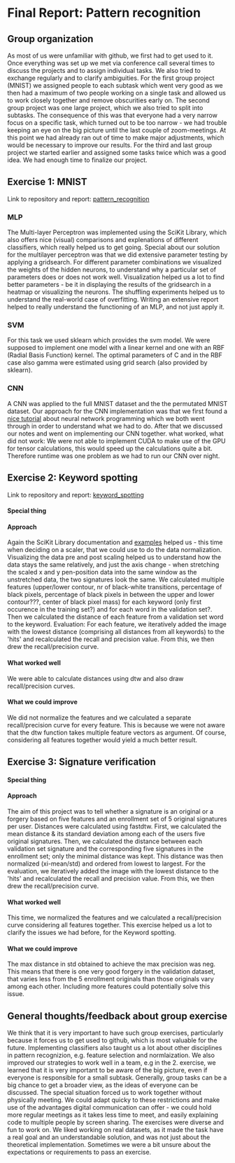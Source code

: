 # Final Report: Pattern recognition

## Group organization
As most of us were unfamiliar with github, we first had to get used to it. Once everything was set up we met via conference call several times to discuss the projects and to assign individual tasks. We also tried to exchange regularly and to clarify ambiguities.
For the first group project (MNIST) we assigned people to each subtask which went very good as we then had a maximum of two people working on a single task and allowed us to work closely together and remove obscurities early on.
The second group project was one large project, which we also tried to split into subtasks. The consequence of this was that everyone had a very narrow focus on a specific task, which turned out to be too narrow - we had trouble keeping an eye on the big picture until the last couple of zoom-meetings. At this point we had already ran out of time to make major adjustments, which would be necessary to improve our results.
For the third and last group project we started earlier and assigned some tasks twice which was a good idea. We had enough time to finalize our project. 

## Exercise 1: MNIST
Link to repository and report: [pattern_recognition](https://github.com/hinderling/pattern_recognition)
### MLP
The Multi-layer Perceptron was implemented using the SciKit Library, which also offers nice (visual) comparisons and explenations of different classifiers, which really helped us to get going.
Special about our solution for the multilayer perceptron was that we did extensive parameter testing by applying a gridsearch. For different parameter combinations we visualized the weights of the hidden neurons, to understand why a particular set of parameters does or does not work well. Visualization helped us a lot to find better parameters - be it in displaying the results of the gridsearch in a heatmap or visualizing the neurons. The shuffling experiments helped us to understand the real-world case of overfitting. Writing an extensive report helped to really understand the functioning of an MLP, and not just apply it.

### SVM
For this task we used sklearn which provides the svm model. We were supposed to implement one model with a linear kernel and one with an RBF (Radial Basis Function) kernel. The optimal parameters of C and in the RBF case also gamma were estimated using grid search (also provided by sklearn).

### CNN
A CNN was applied to the full MNIST dataset and the the permutated MNIST dataset.
Our approach for the CNN implementation was that we first found a [nice tutorial](https://deeplizard.com/learn/video/MasG7tZj-hw) about neural network programming which we both went through in order to understand what we had to do. After that we discussed our notes and went on implementing our CNN together.
what worked, what did not work: We were not able to implement CUDA to make use of the GPU for tensor calculations, this would speed up the calculations quite a bit. Therefore runtime was one problem as we had to run our CNN over night.

## Exercise 2: Keyword spotting
Link to repository and report: [keyword_spotting](https://github.com/hinderling/keyword_spotting)

#### Special thing
#### Approach
Again the SciKit Library documentation and [examples](https://scikit-learn.org/stable/auto_examples/preprocessing/plot_all_scaling.html) helped us - this time when deciding on a scaler, that we could use to do the data normalization. Visualizing the data pre and post scaling helped us to understand how the data stays the same relatively, and just the axis change - when stretching the scaled x and y pen-position data into the same window as the unstretched data, the two signatures look the same.
We calculated multiple features (upper/lower contour, nr of black-white transitions, percentage of black pixels, percentage of black pixels in between the upper and lower contour???, center of black pixel mass) for each keyword (only first occurence in the training set?) and for each word in the validation set?. Then we calculated the distance of each feature from a validation set word to the keyword. 
Evaluation: For each feature, we iteratively added the image with the lowest distance (comprising all distances from all keywords) to the 'hits' and recalculated the recall and precision value. From this, we then drew the recall/precision curve. 
#### What worked well
We were able to calculate distances using dtw and also draw recall/precision curves. 
#### What we could improve
We did not normalize the features and we calculated a separate recall/precision curve for every feature. This is because we were not aware that the dtw function takes multiple feature vectors as argument. Of course, considering all features together would yield a much better result. 

## Exercise 3: Signature verification
#### Special thing
#### Approach
The aim of this project was to tell whether a signature is an original or a forgery based on five features and an enrollment set of 5 original signatures per user. Distances were calculated using fastdtw. First, we calculated the mean distance & its standard deviation among each of the users five original signatures. Then, we calculated the distance between each validation set signature and the corresponding five signatures in the enrollment set; only the minimal distance was kept. This distance was then normalized (xi-mean/std) and ordered from lowest to largest. 
For the evaluation, we iteratively added the image with the lowest distance to the 'hits' and recalculated the recall and precision value. From this, we then drew the recall/precision curve. 
#### What worked well
This time, we normalized the features and we calculated a recall/precision curve considering all features together. This exercise helped us a lot to clarify the issues we had before, for the Keyword spotting. 
#### What we could improve
The max distance in std obtained to achieve the max precision was neg. This means that there is one very good forgery in the validation dataset, that varies less from the 5 enrollment originals than those originals vary among each other. Including more features could potentially solve this issue. 

## General thoughts/feedback about group exercise
We think that it is very important to have such group exercises, particularly because it forces us to get used to github, which is most valuable for the future. Implementing classifiers also taught us a lot about other disciplines in pattern recognizion, e.g. feature selection and normlaization. We also improved our strategies to work well in a team, e.g in the 2. exercise, we learned that it is very important to be aware of the big picture, even if everyone is responsible for a small subtask. Generally, group tasks can be a big chance to get a broader view, as the ideas of everyone can be discussed. The special situation forced us to work together without physically meeting. We could adapt quicky to these restrictions and make use of the advantages digital communication can offer - we could hold more regular meetings as it takes less time to meet, and easily explaining code to multiple people by screen sharing. The exercises were diverse and fun to work on. We liked working on real datasets, as it made the task have a real goal and an understandable solution, and was not just about the theoretical implementation. Sometimes we were a bit unsure about the expectations or requirements to pass an exercise. 
